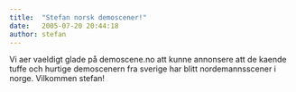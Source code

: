 ```yaml
---
title:  "Stefan norsk demoscener!"
date:   2005-07-20 20:44:18
author: stefan
---
```

Vi aer vaeldigt glade på demoscene.no att kunne annonsere att de kaende
tuffe och hurtige demoscenern fra sverige har blitt nordemannsscener i
norge. Vilkommen stefan!

